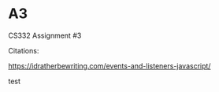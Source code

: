 # A3
CS332 Assignment #3

Citations:

https://idratherbewriting.com/events-and-listeners-javascript/

test
